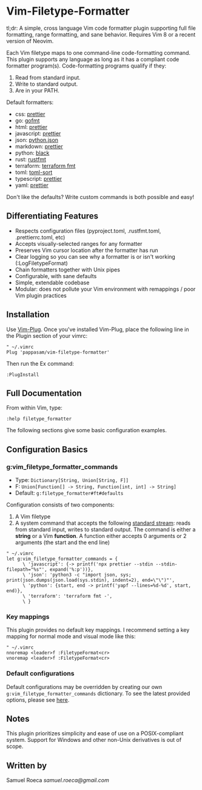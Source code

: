 # Vim-Filetype-Formatter

tl;dr: A simple, cross language Vim code formatter plugin supporting full file formatting, range formatting, and sane behavior. Requires Vim 8 or a recent version of Neovim.

Each Vim filetype maps to one command-line code-formatting command. This plugin supports any language as long as it has a compliant code formatter program(s). Code-formatting programs qualify if they:

1. Read from standard input.
2. Write to standard output.
3. Are in your PATH.

Default formatters:

- css: [prettier](https://prettier.io/docs/en/index.html)
- go: [gofmt](https://golang.org/cmd/gofmt/)
- html: [prettier](https://prettier.io/docs/en/index.html)
- javascript: [prettier](https://prettier.io/docs/en/index.html)
- json: [python.json](https://docs.python.org/3/library/json.html)
- markdown: [prettier](https://prettier.io/docs/en/index.html)
- python: [black](https://github.com/python/black)
- rust: [rustfmt](https://github.com/rust-lang/rustfmt)
- terraform: [terraform fmt](https://www.terraform.io/docs/commands/fmt.html)
- toml: [toml-sort](https://github.com/pappasam/toml-sort)
- typescript: [prettier](https://prettier.io/docs/en/index.html)
- yaml: [prettier](https://prettier.io/docs/en/index.html)

Don't like the defaults? Write custom commands is both possible and easy!

## Differentiating Features

- Respects configuration files (pyproject.toml, .rustfmt.toml, .prettierrc.toml, etc)
- Accepts visually-selected ranges for any formatter
- Preserves Vim cursor location after the formatter has run
- Clear logging so you can see why a formatter is or isn't working (:LogFiletypeFormat)
- Chain formatters together with Unix pipes
- Configurable, with sane defaults
- Simple, extendable codebase
- Modular: does not pollute your Vim environment with remappings / poor Vim plugin practices

## Installation

Use [Vim-Plug](https://github.com/junegunn/vim-plug). Once you've installed Vim-Plug, place the following line in the Plugin section of your vimrc:

```vim
" ~/.vimrc
Plug 'pappasam/vim-filetype-formatter'
```

Then run the Ex command:

```vim
:PlugInstall
```

## Full Documentation

From within Vim, type:

```vim
:help filetype_formatter
```

The following sections give some basic configuration examples.

## Configuration Basics

### g:vim_filetype_formatter_commands

- Type: `Dictionary[String, Union[String, F]]`
- F: `Union[Function[] -> String, Function[int, int] -> String]`
- Default: `g:filetype_formatter#ft#defaults`

Configuration consists of two components:

1. A Vim filetype
2. A system command that accepts the following [standard stream](https://en.wikipedia.org/wiki/Standard_streams): reads from standard input, writes to standard output. The command is either a **string** or a Vim **function**. A function either accepts 0 arguments or 2 arguments (the start and the end line)

```vim
" ~/.vimrc
let g:vim_filetype_formatter_commands = {
      \ 'javascript': {-> printf('npx prettier --stdin --stdin-filepath="%s"', expand('%:p'))},
      \ 'json': 'python3 -c "import json, sys; print(json.dumps(json.load(sys.stdin), indent=2), end=\"\")"',
      \ 'python': {start, end -> printf('yapf --lines=%d-%d', start, end)},
      \ 'terraform': 'terraform fmt -',
      \ }
```

### Key mappings

This plugin provides no default key mappings. I recommend setting a key mapping for normal mode and visual mode like this:

```vim
" ~/.vimrc
nnoremap <leader>f :FiletypeFormat<cr>
vnoremap <leader>f :FiletypeFormat<cr>
```

### Default configurations

Default configurations may be overridden by creating our own `g:vim_filetype_formatter_commands` dictionary. To see the latest provided options, please see [here](./autoload/filetype_formatter/ft.vim).

## Notes

This plugin prioritizes simplicity and ease of use on a POSIX-compliant system. Support for Windows and other non-Unix derivatives is out of scope.

## Written by

Samuel Roeca _samuel.roeca@gmail.com_
